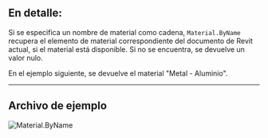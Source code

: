 ## En detalle:
Si se especifica un nombre de material como cadena, `Material.ByName` recupera el elemento de material correspondiente del documento de Revit actual, si el material está disponible. Si no se encuentra, se devuelve un valor nulo.

En el ejemplo siguiente, se devuelve el material "Metal - Aluminio".
___
## Archivo de ejemplo

![Material.ByName](./Revit.Elements.Material.ByName_img.jpg)
